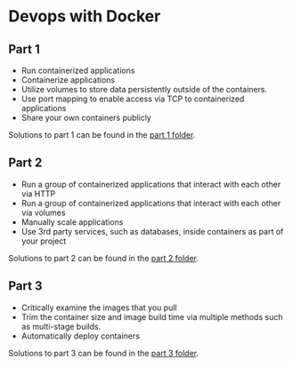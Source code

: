 # Devops with Docker 

## Part 1
- Run containerized applications
- Containerize applications
- Utilize volumes to store data persistently outside of the containers.
- Use port mapping to enable access via TCP to containerized applications
- Share your own containers publicly

Solutions to part 1 can be found in the [part 1 folder](https://github.com/thomsva/devopsWithDocker/tree/main/part1).

## Part 2
- Run a group of containerized applications that interact with each other via HTTP
- Run a group of containerized applications that interact with each other via volumes
- Manually scale applications
- Use 3rd party services, such as databases, inside containers as part of your project

Solutions to part 2 can be found in the [part 2 folder](https://github.com/thomsva/devopsWithDocker/tree/main/part2).

## Part 3
- Critically examine the images that you pull
- Trim the container size and image build time via multiple methods such as multi-stage builds.
- Automatically deploy containers

Solutions to part 3 can be found in the [part 3 folder](https://github.com/thomsva/devopsWithDocker/tree/main/part3).